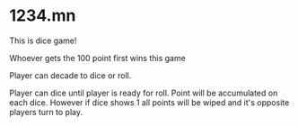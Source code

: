 # 1234.mn

This is dice game! 

Whoever gets the 100 point first wins this game 

Player can decade to dice or roll. 

Player can dice until player is ready for roll. Point will be accumulated on each dice. However if dice shows 1 all points will be wiped and it's opposite players 
turn to play. 

